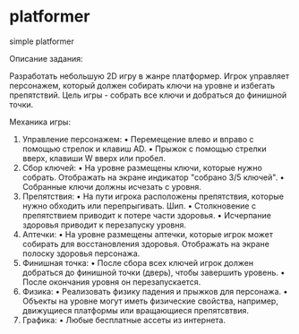 # platformer
simple platformer

Описание задания:

Разработать небольшую 2D игру в жанре платформер. 
Игрок управляет персонажем, который должен собирать ключи на уровне и избегать препятствий. 
Цель игры - собрать все ключи и добраться до финишной точки.


Механика игры:
1. Управление персонажем:
• Перемещение влево и вправо с помощью стрелок и клавиш AD.
• Прыжок с помощью стрелки вверх, клавиши W вверх или пробел.
2. Сбор ключей:
• На уровне размещены ключи, которые нужно собрать. Отображать на экране индикатор "собрано 3/5 ключей".
• Собранные ключи должны исчезать с уровня.
3. Препятствия:
• На пути игрока расположены препятствия, которые нужно обходить или перепрыгивать. Шип.
• Столкновение с препятствием приводит к потере части здоровья. 
• Исчерпание здоровья приводит к перезапуску уровня.
4. Аптечки:
• На уровне размещены аптечки, которые игрок может собирать для восстановления здоровья. Отображать на экране полоску здоровья персонажа.
5.  Финишная точка:
• После сбора всех ключей игрок должен добраться до финишной точки (дверь), чтобы завершить уровень.
• После окончания уровня он перезапускается.
6. Физика:
• Реализовать физику падения и прыжков для персонажа.
• Объекты на уровне могут иметь физические свойства, например, движущиеся платформы или вращающиеся препятсвтвия.
7. Графика:
• Любые бесплатные ассеты из интернета.
